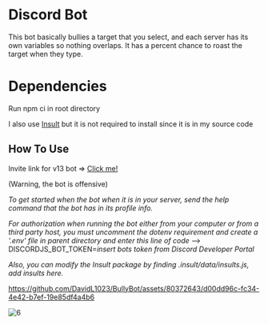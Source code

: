 # Discord Bot
This bot basically bullies a target that you select, and each server has its own variables so nothing overlaps. It has a percent chance to roast the target when they type.

# Dependencies
Run npm ci in root directory

I also use [Insult](https://www.npmjs.com/package/insult) but it is not required to install since it is in my source code

## How To Use
Invite link for v13 bot => [Click me!](https://discord.com/api/oauth2/authorize?client_id=879598602882785300&permissions=0&scope=bot%20applications.commands)

(Warning, the bot is offensive)

*To get started when the bot when it is in your server, send the help command that the bot has in its profile info.*

*For authorization when running the bot either from your computer or from a third party host, you must uncomment the dotenv requirement and create a '.env' file in parent directory and enter this line of code*
--> DISCORDJS_BOT_TOKEN=*insert bots token from Discord Developer Portal*

*Also, you can modify the Insult package by finding .insult/data/insults.js, add insults here.*

https://github.com/DavidL1023/BullyBot/assets/80372643/d00dd96c-fc34-4e42-b7ef-19e85df4a4b6

![6](https://github.com/DavidL1023/BullyBot/assets/80372643/faec8826-d872-4f8e-b79e-f8c0f87d7695)
